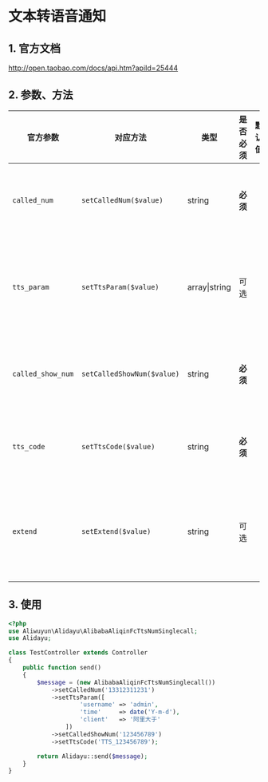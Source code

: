 # 文本转语音通知


## 1. 官方文档

http://open.taobao.com/docs/api.htm?apiId=25444

## 2. 参数、方法

|官方参数|对应方法|类型|是否必须|默认值|说明|
|----|----|----|----|----|----|
|`called_num`|`setCalledNum($value)`|string|**必须**| |设置被叫号码|
|`tts_param`|`setTtsParam($value)`|array&#124;string|可选| |设置内容模板参数|
|`called_show_num`|`setCalledShowNum($value)`|string|**必须**| |设置被叫号显|
|`tts_code`|`setTtsCode($value)`|string|**必须**| |设置TTS模板ID|
|`extend`|`setExtend($value)`|string|可选| |设置公共回传参数|

## 3. 使用

```php
<?php
use Aliwuyun\Alidayu\AlibabaAliqinFcTtsNumSinglecall;
use Alidayu;

class TestController extends Controller
{
    public function send()
    {
        $message = (new AlibabaAliqinFcTtsNumSinglecall())
            ->setCalledNum('13312311231')
            ->setTtsParam([
                    'username' => 'admin',
                    'time'     => date('Y-m-d'),
                    'client'   => '阿里大于'
                ])
            ->setCalledShowNum('123456789')
            ->setTtsCode('TTS_123456789');

        return Alidayu::send($message);
    }
}
```
